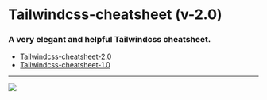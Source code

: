 # Tailwindcss-cheatsheet (v-2.0)

### A very elegant and helpful Tailwindcss cheatsheet.

- [Tailwindcss-cheatsheet-2.0](https://umeshmk.github.io/Tailwindcss-cheatsheet/)
- [Tailwindcss-cheatsheet-1.0](https://umeshmk.github.io/Tailwindcss-cheatsheet/v1)

---

![](https://i.imgur.com/rrC2G38.png)
